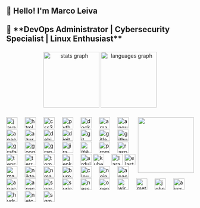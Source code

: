 <h2 align="left">👋 Hello! I'm Marco Leiva<br><br>🎯 **DevOps Administrator | Cybersecurity Specialist | Linux Enthusiast**</h2>

###

<div align="center">
  <img src="https://github-readme-stats.vercel.app/api?username=mleivag3&hide_title=false&hide_rank=false&show_icons=true&include_all_commits=true&count_private=true&disable_animations=false&theme=dracula&locale=en&hide_border=false" height="150" alt="stats graph"  />
  <img src="https://github-readme-stats.vercel.app/api/top-langs?username=mleivag3&locale=en&hide_title=false&layout=compact&card_width=320&langs_count=5&theme=dracula&hide_border=false" height="150" alt="languages graph"  />
</div>

###

<img align="right" height="150" src="https://media2.giphy.com/media/v1.Y2lkPTc5MGI3NjExYTF4eGRuNmVkZmRlNmhvazZmam1odGNrNm9haGpubmEycnVmenBvOSZlcD12MV9pbnRlcm5hbF9naWZfYnlfaWQmY3Q9Zw/KgLSUaOfyarOLOOwz2/giphy.gif"  />

###

<div align="left">
  <img src="https://skillicons.dev/icons?i=js" height="30" alt="javascript logo"  />
  <img width="12" />
  <img src="https://skillicons.dev/icons?i=html" height="30" alt="html5 logo"  />
  <img width="12" />
  <img src="https://cdn.jsdelivr.net/gh/devicons/devicon/icons/css3/css3-original.svg" height="30" alt="css3 logo"  />
  <img width="12" />
  <img src="https://cdn.jsdelivr.net/gh/devicons/devicon/icons/python/python-original.svg" height="30" alt="python logo"  />
  <img width="12" />
  <img src="https://cdn.jsdelivr.net/gh/devicons/devicon/icons/docker/docker-original.svg" height="30" alt="docker logo"  />
  <img width="12" />
  <img src="https://cdn.simpleicons.org/amazonwebservices/FF9900" height="30" alt="amazonwebservices logo"  />
  <img width="12" />
  <img src="https://cdn.jsdelivr.net/gh/devicons/devicon/icons/angularjs/angularjs-original.svg" height="30" alt="angularjs logo"  />
  <img width="12" />
  <img src="https://cdn.jsdelivr.net/gh/devicons/devicon/icons/apache/apache-original.svg" height="30" alt="apache logo"  />
  <img width="12" />
  <img src="https://cdn.jsdelivr.net/gh/devicons/devicon/icons/azure/azure-original.svg" height="30" alt="azure logo"  />
  <img width="12" />
  <img src="https://cdn.jsdelivr.net/gh/devicons/devicon/icons/debian/debian-original.svg" height="30" alt="debian logo"  />
  <img width="12" />
  <img src="https://cdn.jsdelivr.net/gh/devicons/devicon/icons/digitalocean/digitalocean-original.svg" height="30" alt="digitalocean logo"  />
  <img width="12" />
  <img src="https://cdn.jsdelivr.net/gh/devicons/devicon/icons/git/git-original.svg" height="30" alt="git logo"  />
  <img width="12" />
  <img src="https://cdn.jsdelivr.net/gh/devicons/devicon/icons/gitlab/gitlab-original.svg" height="30" alt="gitlab logo"  />
  <img width="12" />
  <img src="https://skillicons.dev/icons?i=github" height="30" alt="github logo"  />
  <img width="12" />
  <img src="https://cdn.jsdelivr.net/gh/devicons/devicon/icons/grafana/grafana-original.svg" height="30" alt="grafana logo"  />
  <img width="12" />
  <img src="https://cdn.jsdelivr.net/gh/devicons/devicon/icons/googlecloud/googlecloud-original.svg" height="30" alt="googlecloud logo"  />
  <img width="12" />
  <img src="https://cdn.jsdelivr.net/gh/devicons/devicon/icons/graphql/graphql-plain.svg" height="30" alt="graphql logo"  />
  <img width="12" />
  <img src="https://cdn.jsdelivr.net/gh/devicons/devicon/icons/jira/jira-original.svg" height="30" alt="jira logo"  />
  <img width="12" />
  <img src="https://cdn.jsdelivr.net/gh/devicons/devicon/icons/magento/magento-original.svg" height="30" alt="magento logo"  />
  <img width="12" />
  <img src="https://cdn.jsdelivr.net/gh/devicons/devicon/icons/prometheus/prometheus-original.svg" height="30" alt="prometheus logo"  />
  <img width="12" />
  <img src="https://cdn.jsdelivr.net/gh/devicons/devicon/icons/raspberrypi/raspberrypi-original.svg" height="30" alt="raspberrypi logo"  />
  <img width="12" />
  <img src="https://cdn.jsdelivr.net/gh/devicons/devicon/icons/tensorflow/tensorflow-original.svg" height="30" alt="tensorflow logo"  />
  <img width="12" />
  <img src="https://cdn.jsdelivr.net/gh/devicons/devicon/icons/terraform/terraform-original.svg" height="30" alt="terraform logo"  />
  <img width="12" />
  <img src="https://cdn.jsdelivr.net/gh/devicons/devicon/icons/tomcat/tomcat-original.svg" height="30" alt="tomcat logo"  />
  <img width="12" />
  <img src="https://skillicons.dev/icons?i=jenkins" height="30" alt="jenkins logo"  />
  <img width="12" />
  <img src="https://cdn.jsdelivr.net/gh/devicons/devicon/icons/arduino/arduino-original.svg" height="30" alt="arduino logo"  />
  <!-- Kubernetes -->
  <img src="https://cdn.jsdelivr.net/gh/devicons/devicon/icons/kubernetes/kubernetes-plain.svg" height="30" alt="kubernetes logo" />
  <img width="12" />
  <!-- Laravel -->
 <!-- Laravel con mejor contraste -->
<img src="https://cdn.jsdelivr.net/gh/devicons/devicon/icons/laravel/laravel-original.svg" height="30" alt="laravel logo" />

  <!-- Elasticsearch -->
  <img src="https://cdn.jsdelivr.net/gh/devicons/devicon/icons/elasticsearch/elasticsearch-original.svg" height="30" alt="elasticsearch logo" />
<!-- Manage Engine -->
<img src="https://cdn.simpleicons.org/manageengine/01B0F0" height="30" alt="manage engine logo" />
<img width="12" />
<!-- Nikto -->
<img src="https://cdn.jsdelivr.net/gh/devicons/devicon/icons/nikto/nikto-original.svg" height="30" alt="nikto logo" />
<img width="12" />
<!-- Nmap -->
<img src="https://cdn.jsdelivr.net/gh/devicons/devicon/icons/nmap/nmap-original.svg" height="30" alt="nmap logo" />
<img width="12" />
<!-- Burp Suite -->
<img src="https://cdn.jsdelivr.net/gh/devicons/devicon/icons/burpsuite/burpsuite-original.svg" height="30" alt="burpsuite logo" />
<img width="12" />
<!-- Cloudflare -->
<img src="https://cdn.jsdelivr.net/gh/devicons/devicon/icons/cloudflare/cloudflare-original.svg" height="30" alt="cloudflare logo" />
<img width="12" />
<!-- Nginx -->
<img src="https://cdn.jsdelivr.net/gh/devicons/devicon/icons/nginx/nginx-original.svg" height="30" alt="nginx logo" />
<img width="12" />
<!-- Apache -->
<img src="https://cdn.jsdelivr.net/gh/devicons/devicon/icons/apache/apache-original.svg" height="30" alt="apache logo" />
<img width="12" />
<!-- Apache JMeter -->
<img src="https://cdn.jsdelivr.net/gh/devicons/devicon/icons/jmeter/jmeter-original.svg" height="30" alt="apache jmeter logo" />
<img width="12" />
<!-- Apache Guacamole -->
<img src="https://cdn.jsdelivr.net/gh/devicons/devicon/icons/apache/guacamole-original.svg" height="30" alt="apache guacamole logo" />
<img width="12" />
<!-- Snort -->
<img src="https://cdn.jsdelivr.net/gh/devicons/devicon/icons/snort/snort-original.svg" height="30" alt="snort logo" />
<img width="12" />
<!-- Suricata -->
<img src="https://cdn.jsdelivr.net/gh/devicons/devicon/icons/suricata/suricata-original.svg" height="30" alt="suricata logo" />
<img width="12" />
<!-- Nessus -->
<img src="https://cdn.jsdelivr.net/gh/devicons/devicon/icons/nessus/nessus-original.svg" height="30" alt="nessus logo" />
<img width="12" />
<!-- OpenVAS -->
<img src="https://cdn.jsdelivr.net/gh/devicons/devicon/icons/openvas/openvas-original.svg" height="30" alt="openvas logo" />
<img width="12" />
<!-- Wireshark -->
<img src="https://cdn.jsdelivr.net/gh/devicons/devicon/icons/wireshark/wireshark-original.svg" height="30" alt="wireshark logo" />
<img width="12" />
<!-- Metasploit -->
<img src="https://cdn.jsdelivr.net/gh/devicons/devicon/icons/metasploit/metasploit-original.svg" height="30" alt="metasploit logo" />
<img width="12" />
<!-- John The Ripper -->
<img src="https://cdn.jsdelivr.net/gh/devicons/devicon/icons/john-the-ripper/john-the-ripper-original.svg" height="30" alt="john the ripper logo" />
<img width="12" />
<!-- Aircrack-ng -->
<img src="https://cdn.jsdelivr.net/gh/devicons/devicon/icons/aircrack-ng/aircrack-ng-original.svg" height="30" alt="aircrack-ng logo" />
<img width="12" />
<!-- Hydra -->
<img src="https://cdn.jsdelivr.net/gh/devicons/devicon/icons/hydra/hydra-original.svg" height="30" alt="hydra logo" />
<img width="12" />
<!-- Netcat -->
<img src="https://cdn.jsdelivr.net/gh/devicons/devicon/icons/netcat/netcat-original.svg" height="30" alt="netcat logo" />
<img width="12" />
<!-- Sqmap -->
<img src="https://cdn.jsdelivr.net/gh/devicons/devicon/icons/sqmap/sqmap-original.svg" height="30" alt="sqmap logo" />


</div>

###

<div align="left">
</div>

###

<br clear="both">


###
